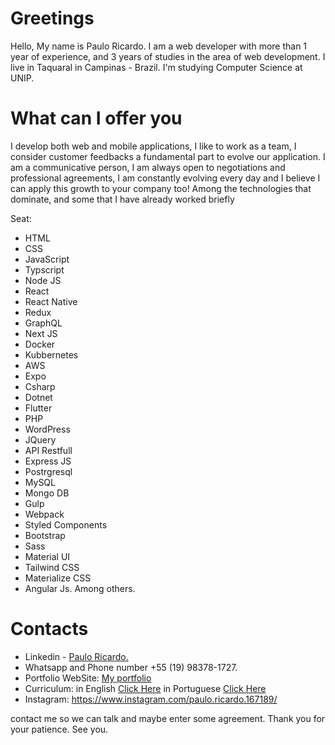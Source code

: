 # Greetings

Hello, My name is Paulo Ricardo. 
I am a web developer with more than 1 year of experience, and 3 years of studies in the area of ​​web development. 
I live in Taquaral in Campinas - Brazil. 
I'm studying Computer Science at UNIP. 

# What can I offer you
I develop both web and mobile applications, I like to work as a team, I consider customer feedbacks a fundamental part to evolve our application. I am a communicative person, I am always open to negotiations and professional agreements, I am constantly evolving every day and I believe I can apply this growth to your company too! Among the technologies that dominate, and some that I have already worked briefly

Seat: 
- HTML
- CSS
- JavaScript
- Typscript
- Node JS
- React
- React Native
- Redux
- GraphQL
- Next JS
- Docker
- Kubbernetes
- AWS
- Expo
- Csharp
- Dotnet 
- Flutter
- PHP
- WordPress
- JQuery
- API Restfull
- Express JS
- Postrgresql
- MySQL
- Mongo DB
- Gulp
- Webpack
- Styled Components
- Bootstrap
- Sass
- Material UI
- Tailwind CSS
- Materialize CSS
- Angular Js. Among others. 

# Contacts

- Linkedin - <a href="https://www.linkedin.com/in/pauloricardoalvesdealmeida." _target="_blank">Paulo Ricardo.</a>
- Whatsapp and Phone number +55 (19) 98378-1727.
- Portfolio WebSite: <a href="https://portfolio-next-jade.vercel.app" _target="_blank">My portfolio</a>
- Curriculum: in English <a href="https://drive.google.com/file/d/10fqd9E9bn2xlZk1BP6i9H6KdqucKiiEn/view" _target="_blank">Click Here</a> in Portuguese <a href="https://drive.google.com/file/d/1Aj2PQNFAWB1w4-gGA3Oii0tXBnUPOJy1/view" _target="_blank">Click Here</a>
- Instagram: <a href="https://www.instagram.com/paulo.ricardo.167189/" _target="_blank">https://www.instagram.com/paulo.ricardo.167189/</a>

contact me so we can talk and maybe enter some agreement. 
Thank you for your patience. See you.